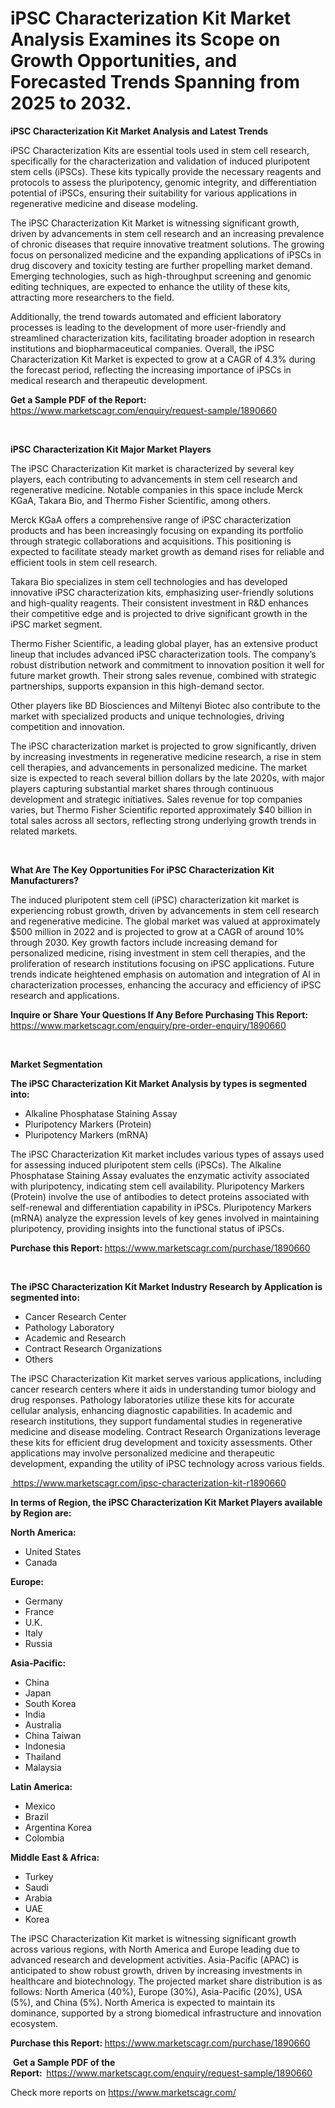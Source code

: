 <p><h1>iPSC Characterization Kit Market Analysis Examines its Scope on Growth Opportunities, and Forecasted Trends Spanning from 2025 to 2032.</h1></p><p><strong>iPSC Characterization Kit Market Analysis and Latest Trends</strong></p>
<p><p>iPSC Characterization Kits are essential tools used in stem cell research, specifically for the characterization and validation of induced pluripotent stem cells (iPSCs). These kits typically provide the necessary reagents and protocols to assess the pluripotency, genomic integrity, and differentiation potential of iPSCs, ensuring their suitability for various applications in regenerative medicine and disease modeling.</p><p>The iPSC Characterization Kit Market is witnessing significant growth, driven by advancements in stem cell research and an increasing prevalence of chronic diseases that require innovative treatment solutions. The growing focus on personalized medicine and the expanding applications of iPSCs in drug discovery and toxicity testing are further propelling market demand. Emerging technologies, such as high-throughput screening and genomic editing techniques, are expected to enhance the utility of these kits, attracting more researchers to the field.</p><p>Additionally, the trend towards automated and efficient laboratory processes is leading to the development of more user-friendly and streamlined characterization kits, facilitating broader adoption in research institutions and biopharmaceutical companies. Overall, the iPSC Characterization Kit Market is expected to grow at a CAGR of 4.3% during the forecast period, reflecting the increasing importance of iPSCs in medical research and therapeutic development.</p></p>
<p><strong>Get a Sample PDF of the Report:&nbsp;</strong> <a href="https://www.marketscagr.com/enquiry/request-sample/1890660?utm_campaign=2470&utm_medium=2&utm_source=Github&utm_content=ia&utm_term=05032025&utm_id=ipsc-characterization-kit">https://www.marketscagr.com/enquiry/request-sample/1890660</a></p>
<p>&nbsp;</p>
<p><strong>iPSC Characterization Kit Major Market Players</strong></p>
<p><p>The iPSC Characterization Kit market is characterized by several key players, each contributing to advancements in stem cell research and regenerative medicine. Notable companies in this space include Merck KGaA, Takara Bio, and Thermo Fisher Scientific, among others.</p><p>Merck KGaA offers a comprehensive range of iPSC characterization products and has been increasingly focusing on expanding its portfolio through strategic collaborations and acquisitions. This positioning is expected to facilitate steady market growth as demand rises for reliable and efficient tools in stem cell research.</p><p>Takara Bio specializes in stem cell technologies and has developed innovative iPSC characterization kits, emphasizing user-friendly solutions and high-quality reagents. Their consistent investment in R&D enhances their competitive edge and is projected to drive significant growth in the iPSC market segment.</p><p>Thermo Fisher Scientific, a leading global player, has an extensive product lineup that includes advanced iPSC characterization tools. The company’s robust distribution network and commitment to innovation position it well for future market growth. Their strong sales revenue, combined with strategic partnerships, supports expansion in this high-demand sector.</p><p>Other players like BD Biosciences and Miltenyi Biotec also contribute to the market with specialized products and unique technologies, driving competition and innovation.</p><p>The iPSC characterization market is projected to grow significantly, driven by increasing investments in regenerative medicine research, a rise in stem cell therapies, and advancements in personalized medicine. The market size is expected to reach several billion dollars by the late 2020s, with major players capturing substantial market shares through continuous development and strategic initiatives. Sales revenue for top companies varies, but Thermo Fisher Scientific reported approximately $40 billion in total sales across all sectors, reflecting strong underlying growth trends in related markets.</p></p>
<p>&nbsp;</p>
<p><strong>What Are The Key Opportunities For iPSC Characterization Kit Manufacturers?</strong></p>
<p><p>The induced pluripotent stem cell (iPSC) characterization kit market is experiencing robust growth, driven by advancements in stem cell research and regenerative medicine. The global market was valued at approximately $500 million in 2022 and is projected to grow at a CAGR of around 10% through 2030. Key growth factors include increasing demand for personalized medicine, rising investment in stem cell therapies, and the proliferation of research institutions focusing on iPSC applications. Future trends indicate heightened emphasis on automation and integration of AI in characterization processes, enhancing the accuracy and efficiency of iPSC research and applications.</p></p>
<p><strong>Inquire or Share Your Questions If Any Before Purchasing This Report:</strong> <a href="https://www.marketscagr.com/enquiry/pre-order-enquiry/1890660?utm_campaign=2470&utm_medium=2&utm_source=Github&utm_content=ia&utm_term=05032025&utm_id=ipsc-characterization-kit">https://www.marketscagr.com/enquiry/pre-order-enquiry/1890660</a></p>
<p>&nbsp;</p>
<p><strong>Market Segmentation</strong></p>
<p><strong>The iPSC Characterization Kit Market Analysis by types is segmented into:</strong></p>
<p><ul><li>Alkaline Phosphatase Staining Assay</li><li>Pluripotency Markers (Protein)</li><li>Pluripotency Markers (mRNA)</li></ul></p>
<p><p>The iPSC Characterization Kit market includes various types of assays used for assessing induced pluripotent stem cells (iPSCs). The Alkaline Phosphatase Staining Assay evaluates the enzymatic activity associated with pluripotency, indicating stem cell availability. Pluripotency Markers (Protein) involve the use of antibodies to detect proteins associated with self-renewal and differentiation capability in iPSCs. Pluripotency Markers (mRNA) analyze the expression levels of key genes involved in maintaining pluripotency, providing insights into the functional status of iPSCs.</p></p>
<p><strong>Purchase this Report:&nbsp;</strong><a href="https://www.marketscagr.com/purchase/1890660?utm_campaign=2470&utm_medium=2&utm_source=Github&utm_content=ia&utm_term=05032025&utm_id=ipsc-characterization-kit">https://www.marketscagr.com/purchase/1890660</a></p>
<p>&nbsp;</p>
<p><strong>The iPSC Characterization Kit Market Industry Research by Application is segmented into:</strong></p>
<p><ul><li>Cancer Research Center</li><li>Pathology Laboratory</li><li>Academic and Research</li><li>Contract Research Organizations</li><li>Others</li></ul></p>
<p><p>The iPSC Characterization Kit market serves various applications, including cancer research centers where it aids in understanding tumor biology and drug responses. Pathology laboratories utilize these kits for accurate cellular analysis, enhancing diagnostic capabilities. In academic and research institutions, they support fundamental studies in regenerative medicine and disease modeling. Contract Research Organizations leverage these kits for efficient drug development and toxicity assessments. Other applications may involve personalized medicine and therapeutic development, expanding the utility of iPSC technology across various fields.</p></p>
<p><a href="https://www.marketscagr.com/ipsc-characterization-kit-r1890660?utm_campaign=2470&utm_medium=2&utm_source=Github&utm_content=ia&utm_term=05032025&utm_id=ipsc-characterization-kit">&nbsp;https://www.marketscagr.com/ipsc-characterization-kit-r1890660</a></p>
<p><strong>In terms of Region, the iPSC Characterization Kit Market Players available by Region are:</strong></p>
<p>
    <p> <strong> North America: </strong>
        <ul>
            <li>United States</li>
            <li>Canada</li>
        </ul>
        </p> 
    <p> <strong> Europe: </strong>
        <ul>
            <li>Germany</li>
            <li>France</li>
            <li>U.K.</li>
            <li>Italy</li>
            <li>Russia</li>
        </ul>
        </p> 
    <p> <strong> Asia-Pacific: </strong>
        <ul>
            <li>China</li>
            <li>Japan</li>
            <li>South Korea</li>
            <li>India</li>
            <li>Australia</li>
            <li>China Taiwan</li>
            <li>Indonesia</li>
            <li>Thailand</li>
            <li>Malaysia</li>
        </ul>
        </p> 
    <p> <strong> Latin America: </strong>
        <ul>
            <li>Mexico</li>
            <li>Brazil</li>
            <li>Argentina Korea</li>
            <li>Colombia</li>
        </ul>
        </p> 
    <p> <strong> Middle East & Africa: </strong>
        <ul>
            <li>Turkey</li>
            <li>Saudi</li>
            <li>Arabia</li>
            <li>UAE</li>
            <li>Korea</li>
        </ul>
    </p>
    </p>
<p><p>The iPSC Characterization Kit market is witnessing significant growth across various regions, with North America and Europe leading due to advanced research and development activities. Asia-Pacific (APAC) is anticipated to show robust growth, driven by increasing investments in healthcare and biotechnology. The projected market share distribution is as follows: North America (40%), Europe (30%), Asia-Pacific (20%), USA (5%), and China (5%). North America is expected to maintain its dominance, supported by a strong biomedical infrastructure and innovation ecosystem.</p></p>
<p><strong>Purchase this Report: </strong><a href="https://www.marketscagr.com/purchase/1890660?utm_campaign=2470&utm_medium=2&utm_source=Github&utm_content=ia&utm_term=05032025&utm_id=ipsc-characterization-kit">https://www.marketscagr.com/purchase/1890660</a></p>
<p>&nbsp;<strong>Get a Sample PDF of the Report:&nbsp;&nbsp;</strong><a href="https://www.marketscagr.com/enquiry/request-sample/1890660?utm_campaign=2470&utm_medium=2&utm_source=Github&utm_content=ia&utm_term=05032025&utm_id=ipsc-characterization-kit">https://www.marketscagr.com/enquiry/request-sample/1890660</a></p>
<p><strong></strong></p>
<p>Check more reports on <a href="https://www.marketscagr.com/?utm_campaign=2470&utm_medium=2&utm_source=Github&utm_content=ia&utm_term=05032025&utm_id=ipsc-characterization-kit">https://www.marketscagr.com/</a></p>